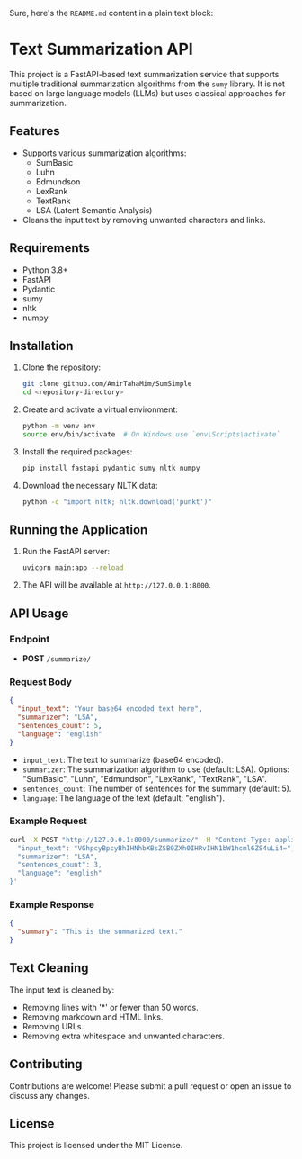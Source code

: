 Sure, here's the `README.md` content in a plain text block:

# Text Summarization API

This project is a FastAPI-based text summarization service that supports multiple traditional summarization algorithms from the `sumy` library. It is not based on large language models (LLMs) but uses classical approaches for summarization.

## Features

- Supports various summarization algorithms:
  - SumBasic
  - Luhn
  - Edmundson
  - LexRank
  - TextRank
  - LSA (Latent Semantic Analysis)
- Cleans the input text by removing unwanted characters and links.

## Requirements

- Python 3.8+
- FastAPI
- Pydantic
- sumy
- nltk
- numpy

## Installation

1. Clone the repository:
    ```sh
    git clone github.com/AmirTahaMim/SumSimple
    cd <repository-directory>
    ```

2. Create and activate a virtual environment:
    ```sh
    python -m venv env
    source env/bin/activate  # On Windows use `env\Scripts\activate`
    ```

3. Install the required packages:
    ```sh
    pip install fastapi pydantic sumy nltk numpy
    ```

4. Download the necessary NLTK data:
    ```sh
    python -c "import nltk; nltk.download('punkt')"
    ```

## Running the Application

1. Run the FastAPI server:
    ```sh
    uvicorn main:app --reload
    ```

2. The API will be available at `http://127.0.0.1:8000`.

## API Usage

### Endpoint

- **POST** `/summarize/`

### Request Body

```json
{
  "input_text": "Your base64 encoded text here",
  "summarizer": "LSA",
  "sentences_count": 5,
  "language": "english"
}
```

- `input_text`: The text to summarize (base64 encoded).
- `summarizer`: The summarization algorithm to use (default: LSA). Options: "SumBasic", "Luhn", "Edmundson", "LexRank", "TextRank", "LSA".
- `sentences_count`: The number of sentences for the summary (default: 5).
- `language`: The language of the text (default: "english").

### Example Request

```sh
curl -X POST "http://127.0.0.1:8000/summarize/" -H "Content-Type: application/json" -d '{
  "input_text": "VGhpcyBpcyBhIHNhbXBsZSB0ZXh0IHRvIHN1bW1hcml6ZS4uLi4=",  # Base64 encoded text
  "summarizer": "LSA",
  "sentences_count": 3,
  "language": "english"
}'
```

### Example Response

```json
{
  "summary": "This is the summarized text."
}
```

## Text Cleaning

The input text is cleaned by:
- Removing lines with '*' or fewer than 50 words.
- Removing markdown and HTML links.
- Removing URLs.
- Removing extra whitespace and unwanted characters.

## Contributing

Contributions are welcome! Please submit a pull request or open an issue to discuss any changes.

## License

This project is licensed under the MIT License.
```
